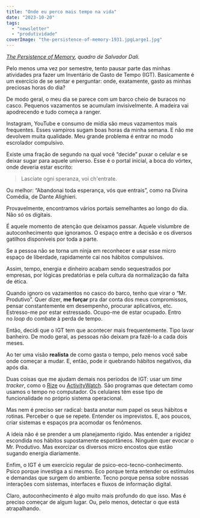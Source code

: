 ```yaml
---
title: "Onde eu perco mais tempo na vida"
date: "2023-10-20"
tags: 
  - "newsletter"
  - "produtividade"
coverImage: "the-persistence-of-memory-1931.jpgLarge1.jpg"
---
```


_[The Persistence of Memory](https://www.moma.org/collection/works/79018), quadro de Salvador Dali._

Pelo menos uma vez por semestre, tento pausar parte das minhas atividades pra fazer um Inventário de Gasto de Tempo (IGT). Basicamente é um exercício de se sentar e perguntar: onde, exatamente, gasto as minhas preciosas horas do dia?

De modo geral, o meu dia se parece com um barco cheio de buracos no casco. Pequenos vazamentos se acumulam invisivelmente. A madeira vai apodrecendo e tudo começa a ranger.

Instagram, YouTube e consumo de mídia são meus vazamentos mais frequentes. Esses vampiros sugam boas horas da minha semana. E não me devolvem muita qualidade. Meu grande problema é entrar no modo escrolador compulsivo.

Existe uma fração de segundo na qual você “decide” puxar o celular e se deixar sugar para aquele universo. Esse é o portal inicial, a boca do vórtex, onde deveria estar escrito:

> Lasciate ogni speranza, voi ch'entrate.

Ou melhor: “Abandonai toda esperança, vós que entrais”, como na Divina Comédia, de Dante Alighieri.

Provavelmente, encontramos vários portais semelhantes ao longo do dia. Não só os digitais.

É aquele momento de atenção que deixamos passar. Aquele vislumbre de autoconhecimento que ignoramos. O espaço entre a decisão e os diversos gatilhos disponíveis por toda a parte.

Se a pessoa não se torna um ninja em reconhecer e usar esse micro espaço de liberdade, rapidamente cai nos hábitos compulsivos.

Assim, tempo, energia e dinheiro acabam sendo sequestrados por empresas, por lógicas predatórias e pela cultura da normalização da falta de ética.

Quando ignoro os vazamentos no casco do barco, tenho que virar o “Mr. Produtivo”. Quer dizer, **me forçar** pra dar conta dos meus compromissos, pensar constantemente em desempenho, procurar aplicativos, etc. Estresso-me por estar estressado. Ocupo-me de estar ocupado. Entro no _loop_ do combate à perda de tempo.

Então, decidi que o IGT tem que acontecer mais frequentemente. Tipo lavar banheiro. De modo geral, as pessoas não deixam pra fazê-lo a cada dois meses.

Ao ter uma visão **realista** de como gasta o tempo, pelo menos você sabe onde começar a mudar. E, então, pode ir quebrando hábitos negativos, dia após dia.

Duas coisas que me ajudam demais nos períodos de IGT: usar um _time tracker_, como o [Rize](https://rize.io/) ou [ActivityWatch](https://activitywatch.net/). São programas que detectam como usamos o tempo no computador. Os celulares têm esse tipo de funcionalidade no próprio sistema operacional.

Mas nem é preciso ser radical: basta anotar num papel os seus hábitos e rotinas. Perceber o que se repete. Entender os imprevistos. E, aos poucos, criar sistemas e espaços pra acomodar os fenômenos.

A ideia não é se prender a um planejamento rígido. Mas entender a rigidez escondida nos hábitos supostamente espontâneos. Ninguém quer evocar o Mr. Produtivo. Mas exorcizar os diversos micro encostos que estão sugando energia diariamente.

Enfim, o IGT é um exercício regular de psico-eco-tecno-conhecimento. Psico porque investiga a si mesmo. Eco porque tenta entender os estímulos e demandas que surgem do ambiente. Tecno porque pensa sobre nossas interações com sistemas, interfaces e fluxos de informação digital.

Claro, autoconhecimento é algo muito mais profundo do que isso. Mas é preciso começar de algum lugar. Ou, pelo menos, detectar o que está atrapalhando.
